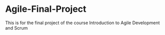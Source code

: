 # Agile-Final-Project
This is for the final project of the course Introduction to Agile Development and Scrum
